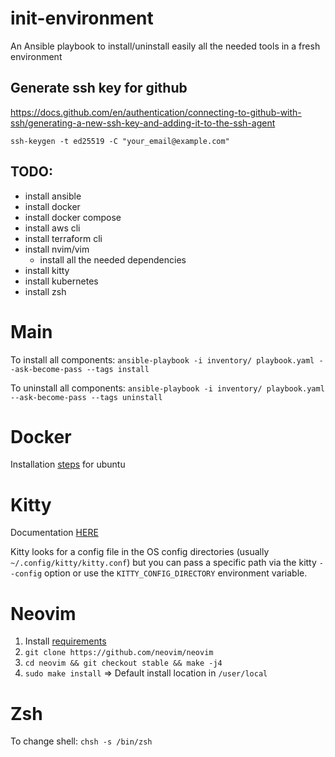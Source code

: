 # init-environment
An Ansible playbook to install/uninstall easily all the needed tools in a fresh environment

## Generate ssh key for github
https://docs.github.com/en/authentication/connecting-to-github-with-ssh/generating-a-new-ssh-key-and-adding-it-to-the-ssh-agent
```
ssh-keygen -t ed25519 -C "your_email@example.com"
```

## TODO:
- install ansible
- install docker
- install docker compose
- install aws cli
- install terraform cli
- install nvim/vim
  - install all the needed dependencies
- install kitty
- install kubernetes
- install zsh

# Main
To install all components:
`ansible-playbook -i inventory/ playbook.yaml --ask-become-pass --tags install`

To uninstall all components:
`ansible-playbook -i inventory/ playbook.yaml --ask-become-pass --tags uninstall`


# Docker 
Installation [steps](https://docs.docker.com/engine/install/ubuntu/) for ubuntu

# Kitty
Documentation [HERE](https://sw.kovidgoyal.net/kitty/overview)

Kitty looks for a config file in the OS config directories (usually `~/.config/kitty/kitty.conf`) but you can pass a specific path via the kitty `--config` option or use the `KITTY_CONFIG_DIRECTORY` environment variable.

# Neovim
1. Install [requirements](https://github.com/neovim/neovim/wiki/Building-Neovim#build-prerequisites)
2. `git clone https://github.com/neovim/neovim`
3. `cd neovim && git checkout stable && make -j4`
4. `sudo make install` => Default install location in `/user/local`

# Zsh
To change shell:
`chsh -s /bin/zsh`
